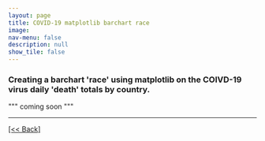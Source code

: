 ```yaml
---
layout: page
title: COVID-19 matplotlib barchart race
image: 
nav-menu: false
description: null
show_tile: false
---
```


### Creating a barchart 'race' using matplotlib on the COIVD-19 virus daily 'death' totals by country.

""" coming soon """




---
[[<< Back]](https://cvanchieri.github.io/DSPortfolio/d_visualizations.html)
